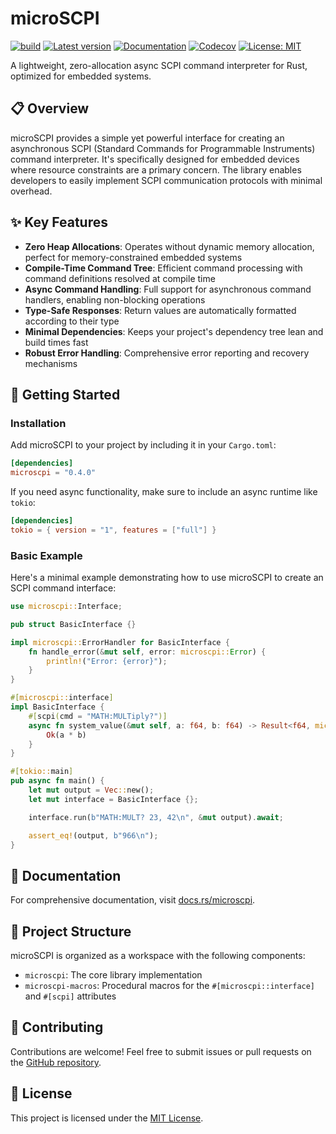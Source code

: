 # microSCPI

[![build](https://github.com/7h0ma5/microscpi/workflows/build/badge.svg)](https://github.com/7h0ma5/microscpi/actions)
[![Latest version](https://img.shields.io/crates/v/microscpi.svg)](https://crates.io/crates/microscpi)
[![Documentation](https://img.shields.io/docsrs/microscpi)](https://docs.rs/microscpi)
[![Codecov](https://img.shields.io/codecov/c/github/7h0ma5/microscpi)](https://codecov.io/github/7h0ma5/microscpi)
[![License: MIT](https://img.shields.io/badge/License-MIT-blue.svg)](LICENSE)

A lightweight, zero-allocation async SCPI command interpreter for Rust, optimized for embedded systems.

## 📋 Overview

microSCPI provides a simple yet powerful interface for creating an asynchronous SCPI (Standard Commands for Programmable Instruments) command interpreter. It's specifically designed for embedded devices where resource constraints are a primary concern. The library enables developers to easily implement SCPI communication protocols with minimal overhead.

## ✨ Key Features

- **Zero Heap Allocations**: Operates without dynamic memory allocation, perfect for memory-constrained embedded systems
- **Compile-Time Command Tree**: Efficient command processing with command definitions resolved at compile time
- **Async Command Handling**: Full support for asynchronous command handlers, enabling non-blocking operations
- **Type-Safe Responses**: Return values are automatically formatted according to their type
- **Minimal Dependencies**: Keeps your project's dependency tree lean and build times fast
- **Robust Error Handling**: Comprehensive error reporting and recovery mechanisms

## 🚀 Getting Started

### Installation

Add microSCPI to your project by including it in your `Cargo.toml`:

```toml
[dependencies]
microscpi = "0.4.0"
```

If you need async functionality, make sure to include an async runtime like `tokio`:

```toml
[dependencies]
tokio = { version = "1", features = ["full"] }
```

### Basic Example

Here's a minimal example demonstrating how to use microSCPI to create an SCPI command interface:

```rust
use microscpi::Interface;

pub struct BasicInterface {}

impl microscpi::ErrorHandler for BasicInterface {
    fn handle_error(&mut self, error: microscpi::Error) {
        println!("Error: {error}");
    }
}

#[microscpi::interface]
impl BasicInterface {
    #[scpi(cmd = "MATH:MULTiply?")]
    async fn system_value(&mut self, a: f64, b: f64) -> Result<f64, microscpi::Error> {
        Ok(a * b)
    }
}

#[tokio::main]
pub async fn main() {
    let mut output = Vec::new();
    let mut interface = BasicInterface {};

    interface.run(b"MATH:MULT? 23, 42\n", &mut output).await;

    assert_eq!(output, b"966\n");
}
```

## 📖 Documentation

For comprehensive documentation, visit [docs.rs/microscpi](https://docs.rs/microscpi).

## 🔧 Project Structure

microSCPI is organized as a workspace with the following components:

- `microscpi`: The core library implementation
- `microscpi-macros`: Procedural macros for the `#[microscpi::interface]` and `#[scpi]` attributes

## 👥 Contributing

Contributions are welcome! Feel free to submit issues or pull requests on the [GitHub repository](https://github.com/7h0ma5/microscpi).

## 📄 License

This project is licensed under the [MIT License](LICENSE).
